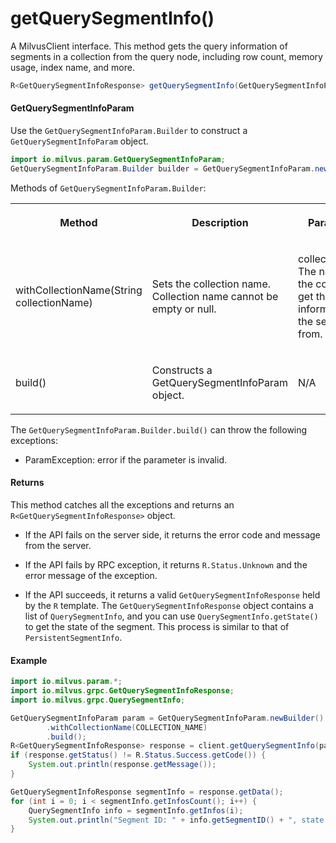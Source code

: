 # getQuerySegmentInfo()

A MilvusClient interface. This method gets the query information of segments in a collection from the query node, including row count, memory usage, index name, and more.

```java
R<GetQuerySegmentInfoResponse> getQuerySegmentInfo(GetQuerySegmentInfoParam requestParam);
```

#### GetQuerySegmentInfoParam

Use the `GetQuerySegmentInfoParam.Builder` to construct a `GetQuerySegmentInfoParam` object.

```java
import io.milvus.param.GetQuerySegmentInfoParam;
GetQuerySegmentInfoParam.Builder builder = GetQuerySegmentInfoParam.newBuilder();
```

Methods of `GetQuerySegmentInfoParam.Builder`:

<table>
    <tr>
        <th><p>Method</p></th>
        <th><p>Description</p></th>
        <th><p>Parameters</p></th>
    </tr>
    <tr>
        <td><p>withCollectionName(String collectionName)</p></td>
        <td><p>Sets the collection name. Collection name cannot be empty or null.</p></td>
        <td><p>collectionName: The name of the collection to get the query information of the segment from.</p></td>
    </tr>
    <tr>
        <td><p>build()</p></td>
        <td><p>Constructs a GetQuerySegmentInfoParam object.</p></td>
        <td><p>N/A</p></td>
    </tr>
</table>

The `GetQuerySegmentInfoParam.Builder.build()` can throw the following exceptions:

- ParamException: error if the parameter is invalid.

#### Returns

This method catches all the exceptions and returns an `R<GetQuerySegmentInfoResponse>` object.

- If the API fails on the server side, it returns the error code and message from the server.

- If the API fails by RPC exception, it returns `R.Status.Unknown` and the error message of the exception.

- If the API succeeds, it returns a valid `GetQuerySegmentInfoResponse` held by the `R`  template. The `GetQuerySegmentInfoResponse` object contains a list of `QuerySegmentInfo`, and you can use `QuerySegmentInfo.getState()` to get the state of the segment. This process is similar to that of `PersistentSegmentInfo`.

#### Example

```java
import io.milvus.param.*;
import io.milvus.grpc.GetQuerySegmentInfoResponse;
import io.milvus.grpc.QuerySegmentInfo;

GetQuerySegmentInfoParam param = GetQuerySegmentInfoParam.newBuilder()
        .withCollectionName(COLLECTION_NAME)
        .build();
R<GetQuerySegmentInfoResponse> response = client.getQuerySegmentInfo(param);
if (response.getStatus() != R.Status.Success.getCode()) {
    System.out.println(response.getMessage());
}

GetQuerySegmentInfoResponse segmentInfo = response.getData();
for (int i = 0; i < segmentInfo.getInfosCount(); i++) {
    QuerySegmentInfo info = segmentInfo.getInfos(i);
    System.out.println("Segment ID: " + info.getSegmentID() + ", state: " + info.getState() + ", rows: " + info.getNumRows());
}
```
